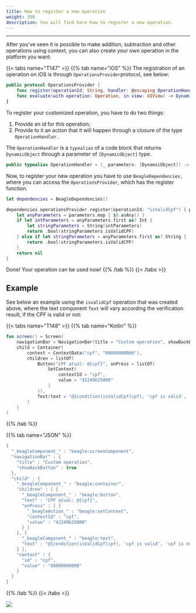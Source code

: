 ```yaml
---
title: How to register a new operation
weight: 350
description: You will find here how to register a new operation.
---
```


---

After you've seen it is possible to make addition, subtraction and other operations using context, you can also create your own operation in the platform you want:  

{{< tabs name="T147" >}}
{{% tab name="iOS" %}}
The registration of an operation on iOS is through `OperationsProvider`protocol, see below: 

```swift
public protocol OperationsProvider {
    func register(operationId: String, handler: @escaping OperationHandler)
    func evaluate(with operation: Operation, in view: UIView) -> DynamicObject
}
```

To register your customized operation, you have to do two things: 

1. Provide an id for this operation; 
2. Provide to it an action that it will happen through a closure of the type `OperationHandler.`

The `OperationHandler` is a `typealias` of a code block that returns  `DynamicObject` through a parameter of `[DynamicObject]` type.

```swift
public typealias OperationHandler = (_ parameters: [DynamicObject]) -> DynamicObject
```

Now, to register your new operation you have to use `BeagleDependencies,` where you can access the  `OperationsProvider`, which has the register function. 

```swift
let dependencies = BeagleDependencies()

dependencies.operationsProvider.register(operationId: "isValidCpf") { parameters in
    let anyParameters = parameters.map { $0.asAny() }
    if let intParameters = anyParameters.first as? Int {
        let stringParameters = String(intParameters)
        return .bool(stringParameters.isValidCPF)
    } else if let stringParameters = anyParameters.first as? String {
        return .bool(stringParameters.isValidCPF)
    }
    return nil
}
```

Done! Your operation can be used now! 
{{% /tab %}}
{{< /tabs >}}

## Example

See below an example using the `isvalidCpf` operation that was created above, where the text component `Text` will vary according the verification result, if the CPF is valid or not: 

{{< tabs name="T148" >}}
{{% tab name="Kotlin" %}}
```kotlin
fun screen() = Screen(
    navigationBar = NavigationBar(title = "Custom operation", showBackButton = true),
    child = Container(
        context = ContextData("cpf", "00000000000"),
        children = listOf(
            Button("CPF atual: @{cpf}", onPress = listOf(
                SetContext(
                    contextId = "cpf",
                    value = "42249625000"
                )
            )),
            Text(text = "@{condition(isValidCpf(cpf), 'cpf is valid', 'cpf is not valid')}")
        )
    )
)
```
{{% /tab %}}

{{% tab name="JSON" %}}
```kotlin
{
  "_beagleComponent_" : "beagle:screenComponent",
  "navigationBar" : {
    "title" : "Custom operation",
    "showBackButton" : true
  },
  "child" : {
    "_beagleComponent_" : "beagle:container",
    "children" : [ {
      "_beagleComponent_" : "beagle:button",
      "text" : "CPF atual: @{cpf}",
      "onPress" : [ {
        "_beagleAction_" : "beagle:setContext",
        "contextId" : "cpf",
        "value" : "42249625000"
      } ]
    }, {
      "_beagleComponent_" : "beagle:text",
      "text" : "@{condition(isValidCpf(cpf), 'cpf is valid', 'cpf is not valid')}"
    } ],
    "context" : {
      "id" : "cpf",
      "value" : "00000000000"
    }
  }
}
```
{{% /tab %}}
{{< /tabs >}}

![](/docs-beagle/customoperation.gif)
